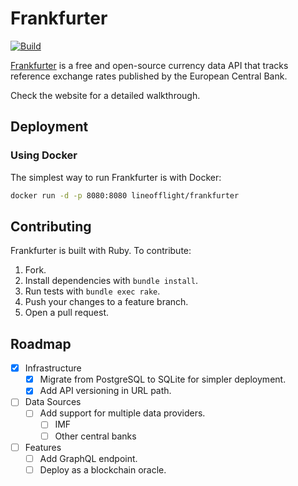 # Frankfurter

[![Build](https://github.com/lineofflight/frankfurter/workflows/build/badge.svg)](https://github.com/lineofflight/frankfurter/actions)

[Frankfurter](https://frankfurter.dev) is a free and open-source currency data API that tracks reference exchange rates published by the European Central Bank.

Check the website for a detailed walkthrough.

## Deployment

### Using Docker

The simplest way to run Frankfurter is with Docker:

```bash
docker run -d -p 8080:8080 lineofflight/frankfurter
```

## Contributing

Frankfurter is built with Ruby. To contribute:

1. Fork.
2. Install dependencies with `bundle install`.
3. Run tests with `bundle exec rake`.
4. Push your changes to a feature branch.
5. Open a pull request.

## Roadmap

- [x] Infrastructure
  - [x] Migrate from PostgreSQL to SQLite for simpler deployment.
  - [x] Add API versioning in URL path.

- [ ] Data Sources
  - [ ] Add support for multiple data providers.
    - [ ] IMF
    - [ ] Other central banks

- [ ] Features
  - [ ] Add GraphQL endpoint.
  - [ ] Deploy as a blockchain oracle.
